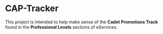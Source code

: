 # CAP-Tracker

This project is intended to help make sense of the __Cadet Promotions Track__ found in the __Professional Levels__ sections of eServices.
